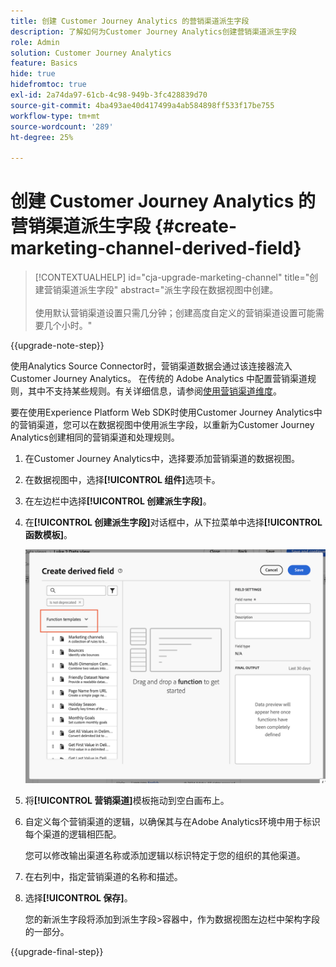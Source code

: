 ```yaml
---
title: 创建 Customer Journey Analytics 的营销渠道派生字段
description: 了解如何为Customer Journey Analytics创建营销渠道派生字段
role: Admin
solution: Customer Journey Analytics
feature: Basics
hide: true
hidefromtoc: true
exl-id: 2a74da97-61cb-4c98-949b-3fc428839d70
source-git-commit: 4ba493ae40d417499a4ab584898ff533f17be755
workflow-type: tm+mt
source-wordcount: '289'
ht-degree: 25%

---
```


# 创建 Customer Journey Analytics 的营销渠道派生字段 {#create-marketing-channel-derived-field}

<!-- markdownlint-disable MD034 -->

>[!CONTEXTUALHELP]
>id="cja-upgrade-marketing-channel"
>title="创建营销渠道派生字段"
>abstract="派生字段在数据视图中创建。<br><br>使用默认营销渠道设置只需几分钟；创建高度自定义的营销渠道设置可能需要几个小时。"

<!-- markdownlint-enable MD034 -->

{{upgrade-note-step}}

使用Analytics Source Connector时，营销渠道数据会通过该连接器流入Customer Journey Analytics。 在传统的 Adobe Analytics 中配置营销渠道规则，其中不支持某些规则。有关详细信息，请参阅[使用营销渠道维度](/help/use-cases/aa-data/marketing-channels.md)。

要在使用Experience Platform Web SDK时使用Customer Journey Analytics中的营销渠道，您可以在数据视图中使用派生字段，以重新为Customer Journey Analytics创建相同的营销渠道和处理规则。

1. 在Customer Journey Analytics中，选择要添加营销渠道的数据视图。

1. 在数据视图中，选择&#x200B;**[!UICONTROL 组件]**&#x200B;选项卡。

1. 在左边栏中选择&#x200B;**[!UICONTROL 创建派生字段]**。

1. 在&#x200B;**[!UICONTROL 创建派生字段]**&#x200B;对话框中，从下拉菜单中选择&#x200B;**[!UICONTROL 函数模板]**。

   ![创建派生字段函数模板](assets/derived-field-create.png)

1. 将&#x200B;**[!UICONTROL 营销渠道]**&#x200B;模板拖动到空白画布上。

1. 自定义每个营销渠道的逻辑，以确保其与在Adobe Analytics环境中用于标识每个渠道的逻辑相匹配。

   您可以修改输出渠道名称或添加逻辑以标识特定于您的组织的其他渠道。

1. 在右列中，指定营销渠道的名称和描述。

1. 选择&#x200B;**[!UICONTROL 保存]**。

   您的新派生字段将添加到派生字段>容器中，作为数据视图左边栏中架构字段的一部分。

{{upgrade-final-step}}
